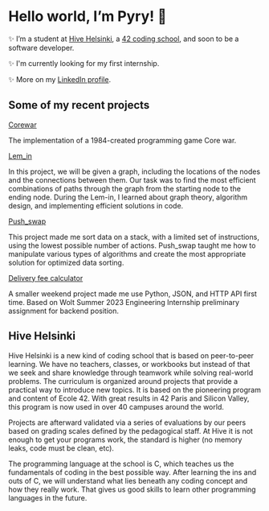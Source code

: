 # Hello world, I’m Pyry! 👋 

✨ I’m a student at [Hive Helsinki](https://www.hive.fi/en/), a [42 coding school](https://42.fr/en/homepage/), and soon to be a software developer.

✨ I'm currently looking for my first internship.

✨ More on my [LinkedIn profile](https://www.linkedin.com/in/pyry-peetri-piironen-851186264/).

## Some of my recent projects

[Corewar](https://github.com/pyrypiironen/Corewar)

The implementation of a 1984-created programming game Core war.

[Lem_in](https://github.com/pyrypiironen/Lem_in)

In this project, we will be given a graph, including the locations of the nodes and the connections between them.
Our task was to find the most efficient combinations of paths through the graph from the starting node to the ending node. 
During the Lem-in, I learned about graph theory, algorithm design, and implementing efficient solutions in code.

[Push_swap](https://github.com/pyrypiironen/Push_swap)

This project made me sort data on a stack, with a limited set of instructions, using the lowest possible number of actions.
Push_swap taught me how to manipulate various types of algorithms and create the most appropriate solution for optimized data sorting.

[Delivery fee calculator](https://github.com/pyrypiironen/Delivery_fee_calculator)

A smaller weekend project made me use Python, JSON, and HTTP API first time. Based on Wolt Summer 2023 Engineering Internship preliminary assignment for backend position. 

## Hive Helsinki

Hive Helsinki is a new kind of coding school that is based on peer-to-peer learning. We have no teachers, classes, or workbooks but instead of that
we seek and share knowledge through teamwork while solving real-world problems. The curriculum is organized around projects that provide a practical
way to introduce new topics. It is based on the pioneering program and content of Ecole 42. With great results in 42 Paris and Silicon Valley, this
program is now used in over 40 campuses around the world. 

Projects are afterward validated via a series of evaluations by our peers based on grading scales defined by the pedagogical staff. At Hive it is
not enough to get your programs work, the standard is higher (no memory leaks, code must be clean, etc). 

The programming language at the school is C, which teaches us the fundamentals of coding in the best possible way. After learning the ins and outs
of C, we will understand what lies beneath any coding concept and how they really work. That gives us good skills to learn other programming languages
in the future.
